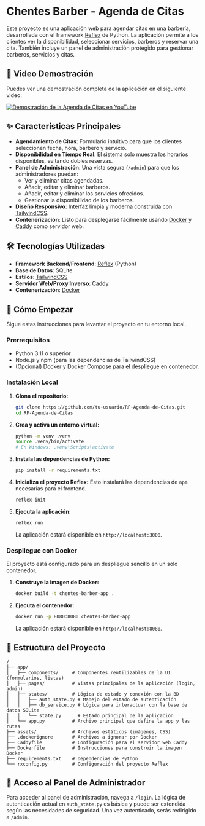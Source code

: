
# Chentes Barber - Agenda de Citas

Este proyecto es una aplicación web para agendar citas en una barbería, desarrollada con el framework [Reflex](https://reflex.dev/) de Python. La aplicación permite a los clientes ver la disponibilidad, seleccionar servicios, barberos y reservar una cita. También incluye un panel de administración protegido para gestionar barberos, servicios y citas.

## 🎥 Video Demostración

Puedes ver una demostración completa de la aplicación en el siguiente video:

[![Demostración de la Agenda de Citas en YouTube](https://img.youtube.com/vi/9fqmLlZ0zAg/hqdefault.jpg)](https://youtu.be/9fqmLlZ0zAg)

## ✨ Características Principales

- **Agendamiento de Citas**: Formulario intuitivo para que los clientes seleccionen fecha, hora, barbero y servicio.
- **Disponibilidad en Tiempo Real**: El sistema solo muestra los horarios disponibles, evitando dobles reservas.
- **Panel de Administración**: Una vista segura (`/admin`) para que los administradores puedan:
    - Ver y eliminar citas agendadas.
    - Añadir, editar y eliminar barberos.
    - Añadir, editar y eliminar los servicios ofrecidos.
    - Gestionar la disponibilidad de los barberos.
- **Diseño Responsivo**: Interfaz limpia y moderna construida con [TailwindCSS](https://tailwindcss.com/).
- **Contenerización**: Listo para desplegarse fácilmente usando [Docker](https://www.docker.com/) y [Caddy](https://caddyserver.com/) como servidor web.

## 🛠️ Tecnologías Utilizadas

- **Framework Backend/Frontend**: [Reflex](https://reflex.dev/) (Python)
- **Base de Datos**: SQLite
- **Estilos**: [TailwindCSS](https://tailwindcss.com/)
- **Servidor Web/Proxy Inverso**: [Caddy](https://caddyserver.com/)
- **Contenerización**: [Docker](https://www.docker.com/)

## 🚀 Cómo Empezar

Sigue estas instrucciones para levantar el proyecto en tu entorno local.

### Prerrequisitos

- Python 3.11 o superior
- Node.js y npm (para las dependencias de TailwindCSS)
- (Opcional) Docker y Docker Compose para el despliegue en contenedor.

### Instalación Local

1.  **Clona el repositorio:**
    ```bash
    git clone https://github.com/tu-usuario/RF-Agenda-de-Citas.git
    cd RF-Agenda-de-Citas
    ```

2.  **Crea y activa un entorno virtual:**
    ```bash
    python -m venv .venv
    source .venv/bin/activate
    # En Windows: .venv\Scripts\activate
    ```

3.  **Instala las dependencias de Python:**
    ```bash
    pip install -r requirements.txt
    ```

4.  **Inicializa el proyecto Reflex:**
    Esto instalará las dependencias de `npm` necesarias para el frontend.
    ```bash
    reflex init
    ```

5.  **Ejecuta la aplicación:**
    ```bash
    reflex run
    ```

    La aplicación estará disponible en `http://localhost:3000`.

### Despliegue con Docker

El proyecto está configurado para un despliegue sencillo en un solo contenedor.

1.  **Construye la imagen de Docker:**
    ```bash
    docker build -t chentes-barber-app .
    ```

2.  **Ejecuta el contenedor:**
    ```bash
    docker run -p 8080:8080 chentes-barber-app
    ```
    La aplicación estará disponible en `http://localhost:8080`.

## 📂 Estructura del Proyecto

```
/
├── app/
│   ├── components/     # Componentes reutilizables de la UI (formularios, listas)
│   ├── pages/          # Vistas principales de la aplicación (login, admin)
│   ├── states/         # Lógica de estado y conexión con la BD
│   │   ├── auth_state.py # Manejo del estado de autenticación
│   │   ├── db_service.py # Lógica para interactuar con la base de datos SQLite
│   │   └── state.py      # Estado principal de la aplicación
│   └── app.py          # Archivo principal que define la app y las rutas
├── assets/             # Archivos estáticos (imágenes, CSS)
├── .dockerignore       # Archivos a ignorar por Docker
├── Caddyfile           # Configuración para el servidor web Caddy
├── Dockerfile          # Instrucciones para construir la imagen Docker
├── requirements.txt    # Dependencias de Python
└── rxconfig.py         # Configuración del proyecto Reflex
```

## 🔐 Acceso al Panel de Administrador

Para acceder al panel de administración, navega a `/login`. La lógica de autenticación actual en `auth_state.py` es básica y puede ser extendida según las necesidades de seguridad. Una vez autenticado, serás redirigido a `/admin`.
